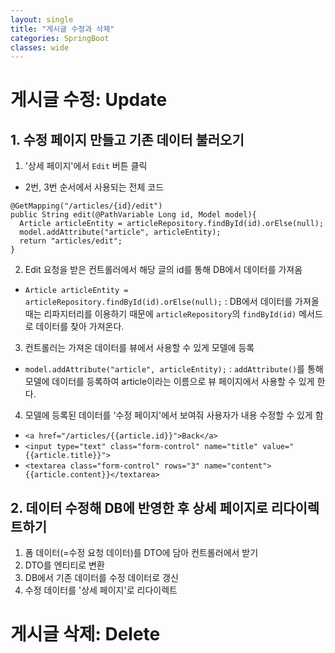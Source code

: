 ```yaml
---
layout: single
title: "게시글 수정과 삭제"
categories: SpringBoot
classes: wide
---
```


# 게시글 수정: Update

## 1. 수정 페이지 만들고 기존 데이터 불러오기

1. '상세 페이지'에서 `Edit` 버튼 클릭

- 2번, 3번 순서에서 사용되는 전체 코드
```
@GetMapping("/articles/{id}/edit")  
public String edit(@PathVariable Long id, Model model){  
  Article articleEntity = articleRepository.findById(id).orElse(null);  
  model.addAttribute("article", articleEntity);  
  return "articles/edit";  
}
```

2. Edit 요청을 받은 컨트롤러에서 해당 글의 id를 통해 DB에서 데이터를 가져옴
- `Article articleEntity = articleRepository.findById(id).orElse(null);`
: DB에서 데이터를 가져올 때는 리파지터리를 이용하기 때문에 `articleRepository`의 `findById(id)` 메서드로 데이터를 찾아 가져온다.

3. 컨트롤러는 가져온 데이터를 뷰에서 사용할 수 있게 모델에 등록
- `model.addAttribute("article", articleEntity);`
: `addAttribute()`를 통해 모델에 데이터를 등록하여 article이라는 이름으로 뷰 페이지에서 사용할 수 있게 한다.

4. 모델에 등록된 데이터를 '수정 페이지'에서 보여줘 사용자가 내용 수정할 수 있게 함
- `<a href="/articles/{{article.id}}">Back</a>`
- `<input type="text" class="form-control" name="title" value="{{article.title}}">`
- `<textarea class="form-control" rows="3" name="content">{{article.content}}</textarea>`


## 2. 데이터 수정해 DB에 반영한 후 상세 페이지로 리다이렉트하기

1. 폼 데이터(=수정 요청 데이터)를 DTO에 담아 컨트롤러에서 받기
2. DTO를 엔티티로 변환
3. DB에서 기존 데이터를 수정 데이터로 갱신
4. 수정 데이터를 '상세 페이지'로 리다이렉트

# 게시글 삭제: Delete
